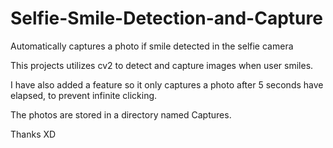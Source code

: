 # Selfie-Smile-Detection-and-Capture
Automatically captures a photo if smile detected in the selfie camera


This projects utilizes cv2 to detect and capture images when user smiles.

I have also added a feature so it only captures a photo after 5 seconds have elapsed, to prevent infinite clicking.

The photos are stored in a directory named  Captures.

Thanks XD
